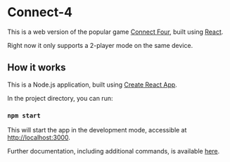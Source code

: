 # Connect-4

This is a web version of the popular game [Connect Four](https://en.wikipedia.org/wiki/Connect_Four), built using [React](https://reactjs.org/).

Right now it only supports a 2-player mode on the same device.

## How it works

This is a Node.js application, built using [Create React App](https://github.com/facebook/create-react-app).

In the project directory, you can run:

### `npm start`

This will start the app in the development mode, accessible at [http://localhost:3000](http://localhost:3000).

Further documentation, including additional commands, is available [here](https://facebook.github.io/create-react-app/docs/getting-started).
